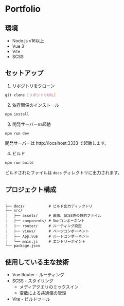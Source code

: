 # Portfolio

## 環境
- Node.js v16以上
- Vue 3
- Vite
- SCSS

## セットアップ
1. リポジトリをクローン
```bash
git clone [リポジトリURL]
```

2. 依存関係のインストール
```bash
npm install
```

3. 開発サーバーの起動
```bash
npm run dev
```
開発サーバーは http://localhost:3333 で起動します。

4. ビルド
```bash
npm run build
```
ビルドされたファイルは `docs` ディレクトリに出力されます。

## プロジェクト構成
```
.
├── docs/           # ビルド出力ディレクトリ
├── src/
│   ├── assets/     # 画像、SCSS等の静的ファイル
│   ├── components/ # Vueコンポーネント
│   ├── router/     # ルーティング設定
│   ├── views/      # ページコンポーネント
│   ├── App.vue     # ルートコンポーネント
│   └── main.js     # エントリーポイント
└── package.json
```

## 使用している主な技術
- Vue Router - ルーティング
- SCSS - スタイリング
  - メディアクエリのミックスイン
  - 変数による共通値の管理
- Vite - ビルドツール